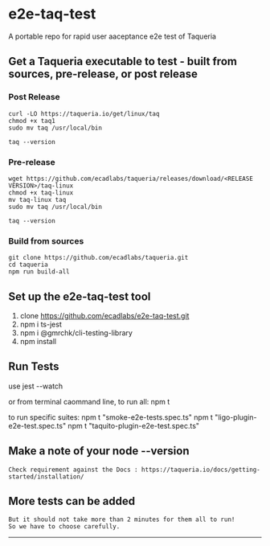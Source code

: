 # e2e-taq-test
A portable repo for rapid user aaceptance e2e test of Taqueria

## Get a Taqueria executable to test - built from sources, pre-release, or post release
### Post Release
```
curl -LO https://taqueria.io/get/linux/taq
chmod +x taq1
sudo mv taq /usr/local/bin

taq --version
```
### Pre-release
```
wget https://github.com/ecadlabs/taqueria/releases/download/<RELEASE VERSION>/taq-linux
chmod +x taq-linux
mv taq-linux taq
sudo mv taq /usr/local/bin

taq --version
```
### Build from sources
```
git clone https://github.com/ecadlabs/taqueria.git
cd taqueria
npm run build-all
```

## Set up the e2e-taq-test tool

1. clone https://github.com/ecadlabs/e2e-taq-test.git
2. npm i ts-jest
3. npm i @gmrchk/cli-testing-library
4. npm install

## Run Tests

use jest --watch

or from terminal caommand line, 
to run all: 
npm t

to run specific suites:
npm t "smoke-e2e-tests.spec.ts"
npm t "ligo-plugin-e2e-test.spec.ts"
npm t "taquito-plugin-e2e-test.spec.ts"

## Make a note of your node --version
    Check requirement against the Docs : https://taqueria.io/docs/getting-started/installation/

## More tests can be added
    But it should not take more than 2 minutes for them all to run!
    So we have to choose carefully.
---

